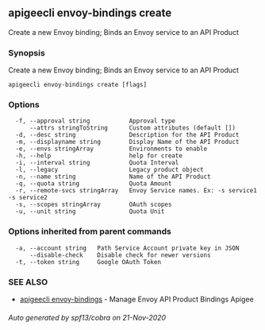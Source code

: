## apigeecli envoy-bindings create

Create a new Envoy binding; Binds an Envoy service to an API Product

### Synopsis

Create a new Envoy binding; Binds an Envoy service to an API Product

```
apigeecli envoy-bindings create [flags]
```

### Options

```
  -f, --approval string           Approval type
      --attrs stringToString      Custom attributes (default [])
  -d, --desc string               Description for the API Product
  -m, --displayname string        Display Name of the API Product
  -e, --envs stringArray          Environments to enable
  -h, --help                      help for create
  -i, --interval string           Quota Interval
  -l, --legacy                    Legacy product object
  -n, --name string               Name of the API Product
  -q, --quota string              Quota Amount
  -r, --remote-svcs stringArray   Envoy Service names. Ex: -s service1 -s service2
  -s, --scopes stringArray        OAuth scopes
  -u, --unit string               Quota Unit
```

### Options inherited from parent commands

```
  -a, --account string   Path Service Account private key in JSON
      --disable-check    Disable check for newer versions
  -t, --token string     Google OAuth Token
```

### SEE ALSO

* [apigeecli envoy-bindings](apigeecli_envoy-bindings.md)	 - Manage Envoy API Product Bindings Apigee

###### Auto generated by spf13/cobra on 21-Nov-2020
